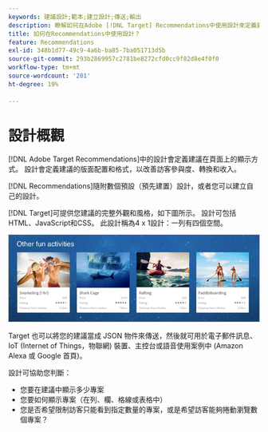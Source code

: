 ```yaml
---
keywords: 建議設計;範本;建立設計;傳送;輸出
description: 瞭解如何在Adobe [!DNL Target] Recommendations中使用設計來定義建議出現在頁面上的方式（1X4、1X6、2X2等）。
title: 如何在Recommendations中使用設計？
feature: Recommendations
exl-id: 348b1d77-49c9-4a6b-ba85-7ba051713d5b
source-git-commit: 293b2869957c2781be8272cfd0cc9f82d8e4f0f0
workflow-type: tm+mt
source-wordcount: '201'
ht-degree: 19%

---
```


# 設計概觀

[!DNL Adobe Target Recommendations]中的設計會定義建議在頁面上的顯示方式。 設計會定義建議的版面配置和格式，以改善訪客參與度、轉換和收入。

[!DNL Recommendations]隨附數個預設（預先建置）設計，或者您可以建立自己的設計。

[!DNL Target]可提供您建議的完整外觀和風格，如下圖所示。 設計可包括HTML、JavaScript和CSS。 此設計稱為4 x 1設計：一列有四個空間。

![velocity_example image](assets/velocity_example.png)

Target 也可以將您的建議當成 JSON 物件來傳送，然後就可用於電子郵件訊息、IoT (Internet of Things，物聯網) 裝置、主控台或語音使用案例中 (Amazon Alexa 或 Google 首頁)。

設計可協助您判斷：

* 您要在建議中顯示多少專案
* 您要如何顯示專案（在列、欄、格線或表格中）
* 您是否希望限制訪客只能看到指定數量的專案，或是希望訪客能夠捲動瀏覽數個專案？

